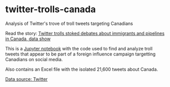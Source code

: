 # twitter-trolls-canada
Analysis of Twitter's trove of troll tweets targeting Canadians

Read the story: [Twitter trolls stoked debates about immigrants and pipelines in Canada, data show]( https://www.cbc.ca/news/canada/twitter-troll-pipeline-immigrant-russia-iran-1.5014750)

This is a [Jupyter notebook](https://github.com/robroc/twitter-trolls-canada/blob/master/TwitterTrolls.ipynb) with the code used to find and analyze troll tweets that appear to be part of a foreign influence campaign targetting Canadians on social media.

Also contains an Excel file with the isolated 21,600 tweets about Canada.

[Data source: Twitter](https://about.twitter.com/en_us/values/elections-integrity.html#data)

